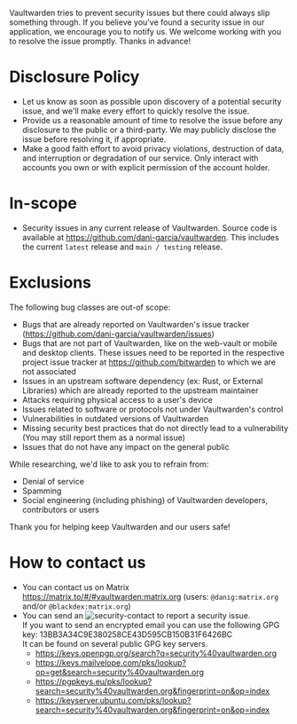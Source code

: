 Vaultwarden tries to prevent security issues but there could always slip something through.
If you believe you've found a security issue in our application, we encourage you to
notify us. We welcome working with you to resolve the issue promptly. Thanks in advance!

# Disclosure Policy

- Let us know as soon as possible upon discovery of a potential security issue, and we'll make every
  effort to quickly resolve the issue.
- Provide us a reasonable amount of time to resolve the issue before any disclosure to the public or a
  third-party. We may publicly disclose the issue before resolving it, if appropriate.
- Make a good faith effort to avoid privacy violations, destruction of data, and interruption or
  degradation of our service. Only interact with accounts you own or with explicit permission of the
  account holder.

# In-scope

- Security issues in any current release of Vaultwarden. Source code is available at https://github.com/dani-garcia/vaultwarden. This includes the current `latest` release and `main / testing` release.

# Exclusions

The following bug classes are out-of scope:

- Bugs that are already reported on Vaultwarden's issue tracker (https://github.com/dani-garcia/vaultwarden/issues)
- Bugs that are not part of Vaultwarden, like on the web-vault or mobile and desktop clients. These issues need to be reported in the respective project issue tracker at https://github.com/bitwarden to which we are not associated
- Issues in an upstream software dependency (ex: Rust, or External Libraries) which are already reported to the upstream maintainer
- Attacks requiring physical access to a user's device
- Issues related to software or protocols not under Vaultwarden's control
- Vulnerabilities in outdated versions of Vaultwarden
- Missing security best practices that do not directly lead to a vulnerability (You may still report them as a normal issue)
- Issues that do not have any impact on the general public

While researching, we'd like to ask you to refrain from:

- Denial of service
- Spamming
- Social engineering (including phishing) of Vaultwarden developers, contributors or users

Thank you for helping keep Vaultwarden and our users safe!

# How to contact us

- You can contact us on Matrix https://matrix.to/#/#vaultwarden:matrix.org (users: `@danig:matrix.org` and/or `@blackdex:matrix.org`)
- You can send an ![security-contact](/.github/security-contact.gif) to report a security issue.<br>
  If you want to send an encrypted email you can use the following GPG key: 13BB3A34C9E380258CE43D595CB150B31F6426BC<br>
  It can be found on several public GPG key servers.<br>
    * https://keys.openpgp.org/search?q=security%40vaultwarden.org
    * https://keys.mailvelope.com/pks/lookup?op=get&search=security%40vaultwarden.org
    * https://pgpkeys.eu/pks/lookup?search=security%40vaultwarden.org&fingerprint=on&op=index
    * https://keyserver.ubuntu.com/pks/lookup?search=security%40vaultwarden.org&fingerprint=on&op=index
